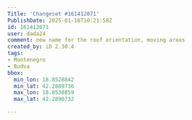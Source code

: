 ```yaml
---
Title: 'Changeset #161412071'
PublishDate: 2025-01-16T10:21:58Z
id: 161412071
user: dada24
comment: new name for the roof orientation, moving areas
created_by: iD 2.30.4
tags:
- Montenegro
- Budva
bbox:
  min_lon: 18.8528842
  min_lat: 42.2889736
  max_lon: 18.8530859
  max_lat: 42.2890732

---
```

